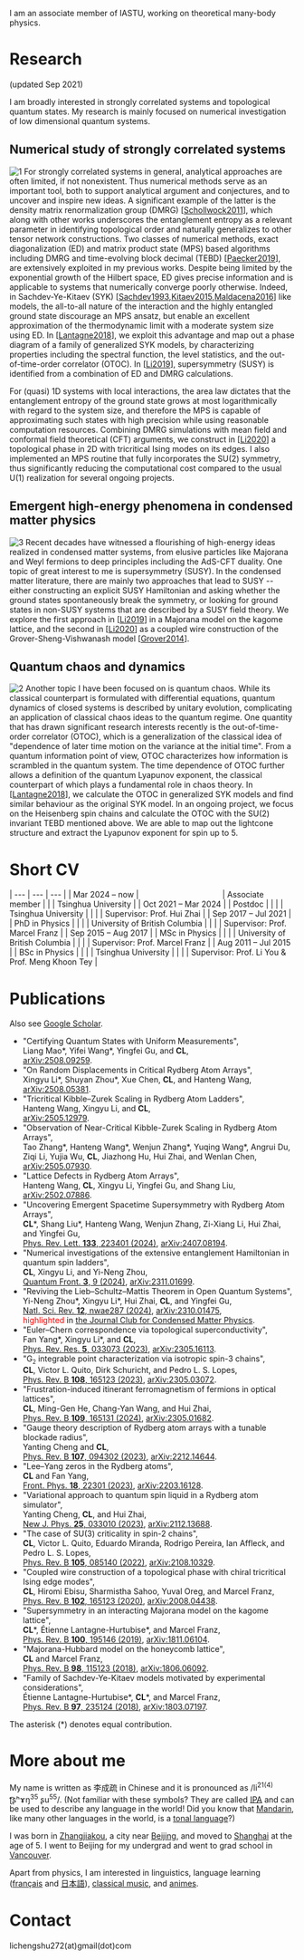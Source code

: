 I am an associate member of IASTU, working on theoretical many-body physics.

# Research
(updated Sep 2021)

I am broadly interested in strongly correlated systems and topological quantum states. 
My research is mainly focused on numerical investigation of low dimensional quantum systems.

## Numerical study of strongly correlated systems
![1](https://raw.githubusercontent.com/chengshul/chengshul.github.io/main/1.png)
For strongly correlated systems in general, analytical approaches are often limited, if not nonexistent. 
Thus numerical methods serve as an important tool, both to support analytical argument and conjectures, and to uncover and inspire new ideas. 
A significant example of the latter is the density matrix renormalization group (DMRG) \[[Schollwock2011](https://doi.org/10.1016/j.aop.2010.09.012)\], which along with other works underscores the entanglement entropy as a relevant parameter in identifying topological order and naturally generalizes to other tensor network constructions. 
Two classes of numerical methods, exact diagonalization (ED) and matrix product state (MPS) based algorithms including DMRG and time-evolving block decimal (TEBD) \[[Paecker2019](https://doi.org/10.1016/j.aop.2019.167998)\], are extensively exploited in my previous works. 
Despite being limited by the exponential growth of the Hilbert space, ED gives precise information and is applicable to systems that numerically converge poorly otherwise. 
Indeed, in Sachdev-Ye-Kitaev (SYK) \[[Sachdev1993](https://doi.org/10.1103/PhysRevLett.70.3339),[Kitaev2015](https://online.kitp.ucsb.edu/online/entangled15/kitaev/),[Maldacena2016](https://doi.org/10.1103/PhysRevD.94.106002)\] like models, the all-to-all nature of the interaction and the highly entangled ground state discourage an MPS ansatz, but enable an excellent approximation of the thermodynamic limit with a moderate system size using ED. 
In \[[Lantagne2018](https://doi.org/10.1103/PhysRevB.97.235124)\], we exploit this advantage and map out a phase diagram of a family of generalized SYK models, by characterizing properties including the spectral function, the level statistics, and the out-of-time-order correlator (OTOC). 
In \[[Li2019](https://doi.org/10.1103/PhysRevB.100.195146)\], supersymmetry (SUSY) is identified from a combination of ED and DMRG calculations.


For (quasi) 1D systems with local interactions, the area law dictates that the entanglement entropy of the ground state grows at most logarithmically with regard to the system size, and therefore the MPS is capable of approximating such states with high precision while using reasonable computation resources. 
Combining DMRG simulations with mean field and conformal field theoretical (CFT) arguments, we construct in \[[Li2020](https://doi.org/10.1103/PhysRevB.102.165123)\] a topological phase in 2D with tricritical Ising modes on its edges. I also implemented an MPS routine that fully incorporates the SU(2) symmetry, thus significantly reducing the computational cost compared to the usual U(1) realization for several ongoing projects.

## Emergent high-energy phenomena in condensed matter physics
![3](https://raw.githubusercontent.com/chengshul/chengshul.github.io/main/3.png)
Recent decades have witnessed a flourishing of high-energy ideas realized in condensed matter systems, from elusive particles like Majorana and Weyl fermions to deep principles including the AdS-CFT duality. One topic of great interest to me is supersymmetry (SUSY).
In the condensed matter literature, there are mainly two approaches that lead to SUSY -- either constructing an explicit SUSY Hamiltonian and asking whether the ground states spontaneously break the symmetry, or looking for ground states in non-SUSY systems that are described by a SUSY field theory. 
We explore the first approach in \[[Li2019](https://doi.org/10.1103/PhysRevB.100.195146)\] in a Majorana model on the kagome lattice, and the second in \[[Li2020](https://doi.org/10.1103/PhysRevB.102.165123)\] as a coupled wire construction of the Grover-Sheng-Vishwanash model \[[Grover2014](https://doi.org/10.1126/science.1248253)\].

## Quantum chaos and dynamics
![2](https://raw.githubusercontent.com/chengshul/chengshul.github.io/main/2.png)
Another topic I have been focused on is quantum chaos. 
While its classical counterpart is formulated with differential equations, quantum dynamics of closed systems is described by unitary evolution, complicating an application of classical chaos ideas to the quantum regime. 
One quantity that has drawn significant research interests recently is the out-of-time-order correlator (OTOC), which is a generalization of the classical idea of "dependence of later time motion on the variance at the initial time". 
From a quantum information point of view, OTOC characterizes how information is scrambled in the quantum system. The time dependence of OTOC further allows a definition of the quantum Lyapunov exponent, the classical counterpart of which plays a fundamental role in chaos theory. 
In \[[Lantagne2018](https://doi.org/10.1103/PhysRevB.97.235124)\], we calculate the OTOC in generalized SYK models and find similar behaviour as the original SYK model. 
In an ongoing project, we focus on the Heisenberg spin chains and calculate the OTOC with the SU(2) invariant TEBD mentioned above. We are able to map out the lightcone structure and extract the Lyapunov exponent for spin up to 5.

# Short CV

| --- | --- | --- |
| Mar 2024 – now | &emsp;&emsp;&emsp;&emsp;&emsp;&emsp;&emsp;&emsp;&emsp;&emsp; | Associate member 
| | | Tsinghua University |
| Oct 2021 – Mar 2024 | | Postdoc |
| | | Tsinghua University |
| | | Supervisor: Prof. Hui Zhai |
| Sep 2017 – Jul 2021 | | PhD in Physics |
| | | University of British Columbia |
| | | Supervisor: Prof. Marcel Franz |
| Sep 2015 – Aug 2017 | | MSc in Physics |
| | | University of British Columbia |
| | | Supervisor: Prof. Marcel Franz |
| Aug 2011 – Jul 2015 | | BSc in Physics |
| | | Tsinghua University |
| | | Supervisor: Prof. Li You & Prof. Meng Khoon Tey |

# Publications
Also see [Google Scholar](https://scholar.google.ca/citations?user=JAjlLSwAAAAJ&hl=en). 
* "Certifying Quantum States with Uniform Measurements",\
Liang Mao\*, Yifei Wang\*, Yingfei Gu, and **CL**,\
[arXiv:2508.09259](https://arxiv.org/abs/2508.09259).
* "On Random Displacements in Critical Rydberg Atom Arrays",\
Xingyu Li\*, Shuyan Zhou\*, Xue Chen, **CL**, and Hanteng Wang,\
[arXiv:2508.05381](https://arxiv.org/abs/2508.05381).
* "Tricritical Kibble–Zurek Scaling in Rydberg Atom Ladders",\
Hanteng Wang, Xingyu Li, and **CL**,\
[arXiv:2505.12979](https://arxiv.org/abs/2505.12979).
* "Observation of Near-Critical Kibble-Zurek Scaling in Rydberg Atom Arrays",\
Tao Zhang\*, Hanteng Wang\*, Wenjun Zhang\*, Yuqing Wang\*, Angrui Du, Ziqi Li, Yujia Wu, **CL**, Jiazhong Hu, Hui Zhai, and Wenlan Chen,\
[arXiv:2505.07930](https://arxiv.org/abs/2505.07930).
* "Lattice Defects in Rydberg Atom Arrays",\
Hanteng Wang, **CL**, Xingyu Li, Yingfei Gu, and Shang Liu,\
[arXiv:2502.07886](https://arxiv.org/abs/2502.07886).
* "Uncovering Emergent Spacetime Supersymmetry with Rydberg Atom Arrays",\
**CL**\*, Shang Liu\*, Hanteng Wang, Wenjun Zhang, Zi-Xiang Li, Hui Zhai, and Yingfei Gu,\
[Phys. Rev. Lett. **133**, 223401 (2024)](https://doi.org/10.1103/PhysRevLett.133.223401), [arXiv:2407.08194](https://arxiv.org/abs/2407.08194).
* "Numerical investigations of the extensive entanglement Hamiltonian in quantum spin ladders",\
**CL**, Xingyu Li, and Yi-Neng Zhou,\
[Quantum Front. **3**, 9 (2024)](https://doi.org/10.1007/s44214-024-00056-2), [arXiv:2311.01699](https://arxiv.org/abs/2311.01699).
* "Reviving the Lieb–Schultz–Mattis Theorem in Open Quantum Systems",\
Yi-Neng Zhou\*, Xingyu Li\*, Hui Zhai, **CL**, and Yingfei Gu,\
[Natl. Sci. Rev. **12**, nwae287 (2024)](https://doi.org/10.1093/nsr/nwae287), [arXiv:2310.01475](https://arxiv.org/abs/2310.01475),\
<span style="color:red">highlighted</span> in [the Journal Club for Condensed Matter Physics](https://doi.org/10.36471/JCCM_February_2024_01).
* "Euler–Chern correspondence via topological superconductivity",\
Fan Yang\*, Xingyu Li\*, and **CL**,\
[Phys. Rev. Res. **5**, 033073 (2023)](https://doi.org/10.1103/PhysRevResearch.5.033073), [arXiv:2305.16113](https://arxiv.org/abs/2305.16113).
* "G<sub style="font-size: 0.7em; vertical-align: sub">2</sub> integrable point characterization via isotropic spin-3 chains",\
**CL**, Victor L. Quito, Dirk Schuricht, and Pedro L. S. Lopes,\
[Phys. Rev. B **108**, 165123 (2023)](https://doi.org/10.1103/PhysRevB.108.165123), [arXiv:2305.03072](https://arxiv.org/abs/2305.03072).
* "Frustration-induced itinerant ferromagnetism of fermions in optical lattices",\
**CL**, Ming-Gen He, Chang-Yan Wang, and Hui Zhai,\
[Phys. Rev. B **109**, 165131 (2024)](https://doi.org/10.1103/PhysRevB.109.165131), [arXiv:2305.01682](https://arxiv.org/abs/2305.01682).
* "Gauge theory description of Rydberg atom arrays with a tunable blockade radius",\
Yanting Cheng and **CL**,\
[Phys. Rev. B **107**, 094302 (2023)](https://doi.org/10.1103/PhysRevB.107.094302), [arXiv:2212.14644](https://arxiv.org/abs/2212.14644).
* "Lee–Yang zeros in the Rydberg atoms",\
**CL** and Fan Yang,\
[Front. Phys. **18**, 22301 (2023)](https://doi.org/10.1007/s11467-022-1226-6), [arXiv:2203.16128](https://arxiv.org/abs/2203.16128).
* "Variational approach to quantum spin liquid in a Rydberg atom simulator",\
Yanting Cheng, **CL**, and Hui Zhai,\
[New J. Phys. **25**, 033010 (2023)](https://doi.org/10.1088/1367-2630/acc125), [arXiv:2112.13688](https://arxiv.org/abs/2112.13688).
* "The case of SU(3) criticality in spin-2 chains",\
**CL**, Victor L. Quito, Eduardo Miranda, Rodrigo Pereira, Ian Affleck, and Pedro L. S. Lopes,\
[Phys. Rev. B **105**, 085140 (2022)](https://doi.org/10.1103/PhysRevB.105.085140), [arXiv:2108.10329](https://arxiv.org/abs/2108.10329).
* "Coupled wire construction of a topological phase with chiral tricritical Ising edge modes",\
**CL**, Hiromi Ebisu, Sharmistha Sahoo, Yuval Oreg, and Marcel Franz,\
[Phys. Rev. B **102**, 165123 (2020)](https://doi.org/10.1103/PhysRevB.102.165123), [arXiv:2008.04438](https://arxiv.org/abs/2008.04438).  
* "Supersymmetry in an interacting Majorana model on the kagome lattice",\
**CL**\*, Étienne Lantagne-Hurtubise\*, and Marcel Franz,\
[Phys. Rev. B **100**, 195146 (2019)](https://doi.org/10.1103/PhysRevB.100.195146), [arXiv:1811.06104](https://arxiv.org/abs/1811.06104).  
* "Majorana-Hubbard model on the honeycomb lattice",\
**CL** and Marcel Franz,\
[Phys. Rev. B **98**, 115123 (2018)](https://doi.org/10.1103/PhysRevB.98.115123), [arXiv:1806.06092](https://arxiv.org/abs/1806.06092).  
* "Family of Sachdev-Ye-Kitaev models motivated by experimental considerations",\
Étienne Lantagne-Hurtubise\*, **CL**\*, and Marcel Franz,\
[Phys. Rev. B **97**, 235124 (2018)](https://doi.org/10.1103/PhysRevB.97.235124), [arXiv:1803.07197](https://arxiv.org/abs/1803.07197).  

The asterisk (\*) denotes equal contribution.

# More about me
My name is written as 李成疏 in Chinese and it is pronounced as /li<sup>21(4)</sup> ʈ͡ʂʰɤŋ<sup>35</sup> ʂu<sup>55</sup>/. 
(Not familiar with these symbols? They are called [IPA](https://en.wikipedia.org/wiki/International_Phonetic_Alphabet) and can be used to describe any language in the world! Did you know that [Mandarin](https://en.wikipedia.org/wiki/Standard_Chinese), like many other languages in the world, is a [tonal language](https://en.wikipedia.org/wiki/Tone_(linguistics))?) 

I was born in [Zhangjiakou](https://en.wikipedia.org/wiki/Zhangjiakou), a city near [Beijing](https://en.wikipedia.org/wiki/Beijing), and moved to [Shanghai](https://en.wikipedia.org/wiki/Shanghai) at the age of 5.  I went to Beijing for my undergrad and went to grad school in [Vancouver](https://en.wikipedia.org/wiki/Vancouver).

Apart from physics, I am interested in linguistics, language learning ([français](https://en.wikipedia.org/wiki/French_language) and [日本語](https://en.wikipedia.org/wiki/Japanese_language)), [classical music](https://youtu.be/yM8CFR01KwQ), and [animes](https://en.wikipedia.org/wiki/Puella_Magi_Madoka_Magica). 

# Contact
lichengshu272(at)gmail(dot)com
